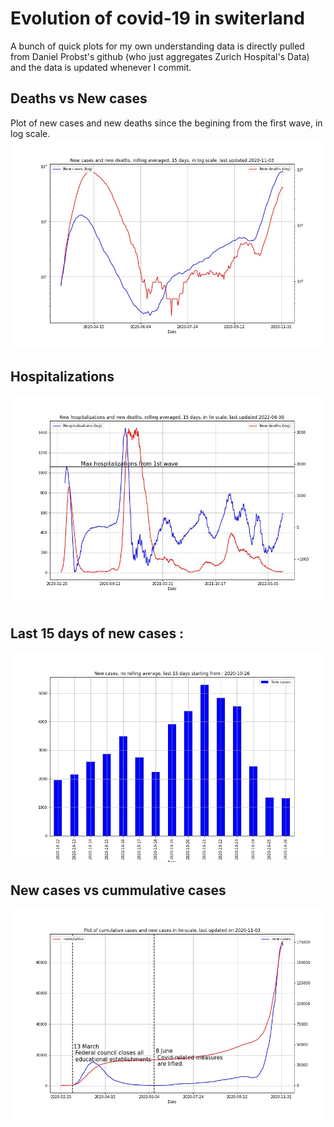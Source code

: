 # Evolution of covid-19 in switerland

A bunch of quick plots for my own understanding data is directly pulled from Daniel Probst's github (who just aggregates Zurich Hospital's Data) and the data is updated whenever I commit.

## Deaths vs New cases
Plot of new cases and new deaths since the begining from the first wave, in log scale.
![deaths_log](cases_deaths_log.jpg)

## Hospitalizations
![hosp_deaths](hosp_deaths.jpg)

## Last 15 days of new cases :

![](cases_15.jpg)

## New cases vs cummulative cases

![annotated](annotated.jpg)
